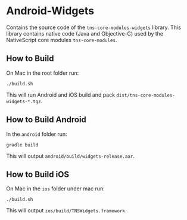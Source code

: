 # Android-Widgets
Contains the source code of the `tns-core-modules-widgets` library.
This library contains native code (Java and Objective-C) used by the NativeScript core modules `tns-core-modules`.

## How to Build
On Mac in the root folder run:
```
./build.sh
```
This will run Android and iOS build and pack `dist/tns-core-modules-widgets-*.tgz`.

## How to Build Android
In the `android` folder run:
```
gradle build
```
This will output `android/build/widgets-release.aar`.

## How to Build iOS
On Mac in the `ios` folder under mac run:
```
./build.sh
```
This will output `ios/build/TNSWidgets.framework`.

